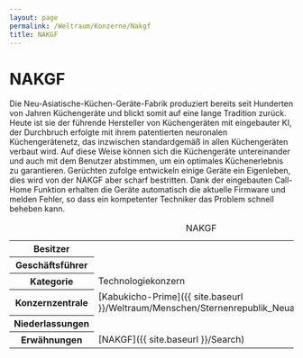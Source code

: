 ```yaml
---
layout: page
permalink: /Weltraum/Konzerne/Nakgf
title: NAKGF
---
```



# NAKGF


Die Neu-Asiatische-Küchen-Geräte-Fabrik produziert bereits seit Hunderten von Jahren Küchengeräte und blickt somit auf eine lange Tradition zurück. Heute ist sie der führende Hersteller von Küchengeräten mit eingebauter KI, der Durchbruch erfolgte mit ihrem patentierten neuronalen Küchengerätenetz, das inzwischen standardgemäß in allen Küchengeräten verbaut wird. Auf diese Weise können sich die Küchengeräte untereinander und auch mit dem Benutzer abstimmen, um ein optimales Küchenerlebnis zu garantieren. Gerüchten zufolge entwickeln einige Geräte ein Eigenleben, dies wird von der NAKGF aber scharf bestritten. Dank der eingebauten Call-Home Funktion erhalten die Geräte automatisch die aktuelle Firmware und melden Fehler, so dass ein kompetenter Techniker das Problem schnell beheben kann.


<aside>
<table data-type="konzern">
<caption>NAKGF</caption>
<tbody>
<tr><th>Besitzer</th><td> </td></tr>
<tr><th>Geschäftsführer</th><td> </td></tr>
<tr><th>Kategorie</th><td>Technologiekonzern</td></tr>
<tr><th>Konzernzentrale</th><td>[Kabukicho-Prime]({{ site.baseurl }}/Weltraum/Menschen/Sternenrepublik_Neuasien/Kabukichoprime)</td></tr>
<tr><th>Niederlassungen</th><td> </td></tr>
<tr><th>Erwähnungen</th><td>[NAKGF]({{ site.baseurl }}/Search)</td></tr>
</tbody>
</table>
</aside>

